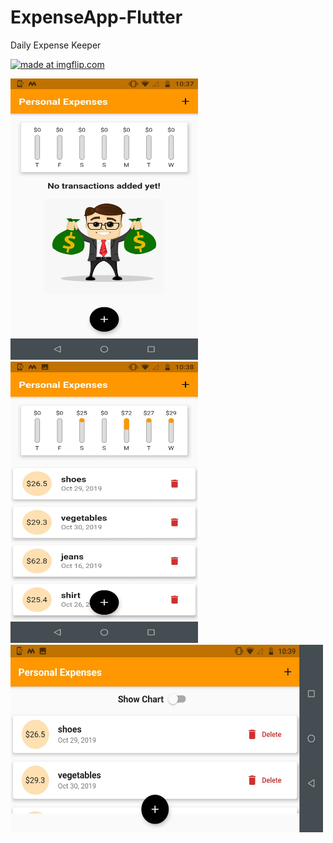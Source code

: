 # ExpenseApp-Flutter

Daily Expense Keeper 


<a href="https://imgflip.com/gif/3ess28"><img src="https://i.imgflip.com/3ess28.gif" title="made at imgflip.com"/></a>


<img src="ui-image/pic1.jpg" width="300" height="450"><img src="ui-image/pic2.jpg" width="300" height="450"><img src="ui-image/pic3.jpg" width="500" height="300">

